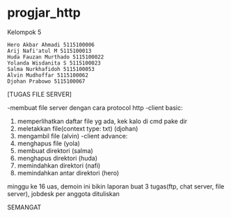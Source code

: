 # progjar_http

Kelompok 5

    Hero Akbar Ahmadi 5115100006
    Arij Nafi'atul M 5115100013
    Huda Fauzan Murthado 5115100022
    Yolanda Wisdanita S 5115100023
    Salma Nurkhafidoh 5115100053
    Alvin Mudhoffar 5115100062
    Djohan Prabowo 5115100067


[TUGAS FILE SERVER] 

-membuat file server dengan cara protocol http 
-client basic: 
  1. memperlihatkan daftar file yg ada, kek kalo di cmd pake dir 
  2. meletakkan file(context type: txt) (djohan)
  3. mengambil file (alvin)
-client advance:  
  1. menghapus file (yola)
  2. membuat direktori (salma)
  3. menghapus direktori (huda)
  4. memindahkan direktori (nafi)
  5. memindahkan antar direktori (hero)


minggu ke 16 uas, demoin ini 
bikin laporan buat 3 tugas(ftp, chat server, file server), jobdesk per anggota dituliskan

SEMANGAT
